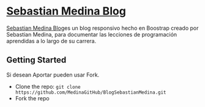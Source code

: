 #  [Sebastian Medina Blog](https://medinagithub.github.io/BlogSebastianMedina/)

[Sebastian Medina Blog](https://medinagithub.github.io/BlogSebastianMedina/)es un blog responsivo hecho en Boostrap creado por Sebastian Medina, para documentar las lecciones de programación aprendidas a lo largo de su carrera.

## Getting Started

Si desean Aportar pueden usar Fork.
* Clone the repo: `git clone https://github.com/MedinaGitHub/BlogSebastianMedina.git`
* Fork the repo
